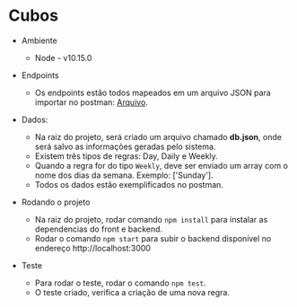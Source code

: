# Cubos

- Ambiente

  - Node - v10.15.0

- Endpoints

  - Os endpoints estão todos mapeados em um arquivo JSON para importar no postman: [Arquivo](postman/).

- Dados:

  - Na raiz do projeto, será criado um arquivo chamado **db.json**, onde será salvo as informações geradas pelo sistema.
  - Existem três tipos de regras: Day, Daily e Weekly.
  - Quando a regra for do tipo `Weekly`, deve ser enviado um array com o nome dos dias da semana. Exemplo: ['Sunday'].
  - Todos os dados estão exemplificados no postman.

- Rodando o projeto

  - Na raiz do projeto, rodar comando `npm install` para instalar as dependencias do front e backend.
  - Rodar o comando `npm start` para subir o backend disponível no endereço http://localhost:3000

- Teste
  - Para rodar o teste, rodar o comando `npm test`.
  - O teste criado, verifica a criação de uma nova regra.
